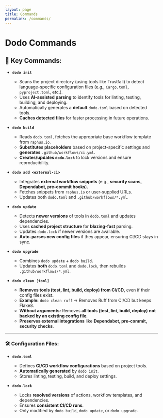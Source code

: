 ```yaml
---
layout: page
title: Commands
permalink: /commands/
---
```


# Dodo Commands

## **🚀 Key Commands:**  

- **`dodo init`**  
  - Scans the project directory (using tools like Trustfall) to detect language-specific configuration files (e.g., `Cargo.toml`, `pyproject.toml`, etc.).  
  - Uses **AI-assisted parsing** to identify tools for linting, testing, building, and deploying.  
  - Automatically generates a **default** `dodo.toml` based on detected tools.  
  - **Caches detected files** for faster processing in future operations.  

- **`dodo build`**  
  - Reads `dodo.toml`, fetches the appropriate base workflow template from `raphus.io`.  
  - **Substitutes placeholders** based on project-specific settings and **generates** `.github/workflows/ci.yml`.  
  - **Creates/updates `dodo.lock`** to lock versions and ensure reproducibility.  

- **`dodo add <external-ci>`**  
  - Integrates **external workflow snippets** (e.g., **security scans, Dependabot, pre-commit hooks**).  
  - Fetches snippets from `raphus.io` or user-supplied URLs.  
  - Updates both `dodo.toml` and `.github/workflows/*.yml`.  

- **`dodo update`**  
  - Detects **newer versions** of tools in `dodo.toml` and updates dependencies.  
  - Uses **cached project structure** for **blazing-fast** parsing.  
  - Updates `dodo.lock` if newer versions are available.  
  - **Auto-parses new config files** if they appear, ensuring CI/CD stays in sync.  

- **`dodo upgrade`**  
  - Combines `dodo update` + `dodo build`.  
  - Updates **both** `dodo.toml` and `dodo.lock`, then rebuilds `.github/workflows/*.yml`.  

- **`dodo clean [tool]`**  
  - **Removes tools (test, lint, build, deploy) from CI/CD**, even if their config files exist.  
  - **Example:** `dodo clean ruff` → Removes Ruff from CI/CD but keeps Flake8.  
  - **Without arguments:** Removes **all tools** **(test, lint, build, deploy)** **not backed by an existing config file**.  
  - **Preserves external integrations** like **Dependabot, pre-commit, security checks**.  

---

### **🛠 Configuration Files:**  

- **`dodo.toml`**  
  - Defines **CI/CD workflow configurations** based on project tools.  
  - **Automatically generated** by `dodo init`.  
  - Stores linting, testing, build, and deploy settings.  

- **`dodo.lock`**  
  - Locks **resolved versions** of actions, workflow templates, and dependencies.  
  - Ensures **consistent CI/CD runs**.  
  - Only modified by `dodo build`, `dodo update`, or `dodo upgrade`.  
